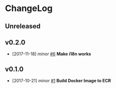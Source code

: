# ChangeLog 

## Unreleased

## v0.2.0
* [2017-11-18] *minor* [#6](https://github.com/rzamana/curriculum/issues/6)
   **Make i18n works**

## v0.1.0
* [2017-10-21] *minor* [#1](https://github.com/rzamana/curriculum/issues/1)
   **Build Docker Image to ECR**